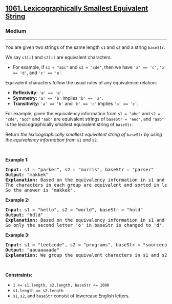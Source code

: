 <h2><a href="https://leetcode.com/problems/lexicographically-smallest-equivalent-string/description/?envType=daily-question&envId=2025-06-05">1061. Lexicographically Smallest Equivalent String</a></h2><h3>Medium</h3><hr><p>You are given two strings of the same length <code>s1</code> and <code>s2</code> and a string <code>baseStr</code>.</p>

<p>We say <code>s1[i]</code> and <code>s2[i]</code> are equivalent characters.</p>

<ul>
	<li>For example, if <code>s1 = &quot;abc&quot;</code> and <code>s2 = &quot;cde&quot;</code>, then we have <code>&#39;a&#39; == &#39;c&#39;</code>, <code>&#39;b&#39; == &#39;d&#39;</code>, and <code>&#39;c&#39; == &#39;e&#39;</code>.</li>
</ul>

<p>Equivalent characters follow the usual rules of any equivalence relation:</p>

<ul>
	<li><strong>Reflexivity:</strong> <code>&#39;a&#39; == &#39;a&#39;</code>.</li>
	<li><strong>Symmetry:</strong> <code>&#39;a&#39; == &#39;b&#39;</code> implies <code>&#39;b&#39; == &#39;a&#39;</code>.</li>
	<li><strong>Transitivity:</strong> <code>&#39;a&#39; == &#39;b&#39;</code> and <code>&#39;b&#39; == &#39;c&#39;</code> implies <code>&#39;a&#39; == &#39;c&#39;</code>.</li>
</ul>

<p>For example, given the equivalency information from <code>s1 = &quot;abc&quot;</code> and <code>s2 = &quot;cde&quot;</code>, <code>&quot;acd&quot;</code> and <code>&quot;aab&quot;</code> are equivalent strings of <code>baseStr = &quot;eed&quot;</code>, and <code>&quot;aab&quot;</code> is the lexicographically smallest equivalent string of <code>baseStr</code>.</p>

<p>Return <em>the lexicographically smallest equivalent string of </em><code>baseStr</code><em> by using the equivalency information from </em><code>s1</code><em> and </em><code>s2</code>.</p>

<p>&nbsp;</p>
<p><strong class="example">Example 1:</strong></p>

<pre>
<strong>Input:</strong> s1 = &quot;parker&quot;, s2 = &quot;morris&quot;, baseStr = &quot;parser&quot;
<strong>Output:</strong> &quot;makkek&quot;
<strong>Explanation:</strong> Based on the equivalency information in s1 and s2, we can group their characters as [m,p], [a,o], [k,r,s], [e,i].
The characters in each group are equivalent and sorted in lexicographical order.
So the answer is &quot;makkek&quot;.
</pre>

<p><strong class="example">Example 2:</strong></p>

<pre>
<strong>Input:</strong> s1 = &quot;hello&quot;, s2 = &quot;world&quot;, baseStr = &quot;hold&quot;
<strong>Output:</strong> &quot;hdld&quot;
<strong>Explanation: </strong>Based on the equivalency information in s1 and s2, we can group their characters as [h,w], [d,e,o], [l,r].
So only the second letter &#39;o&#39; in baseStr is changed to &#39;d&#39;, the answer is &quot;hdld&quot;.
</pre>

<p><strong class="example">Example 3:</strong></p>

<pre>
<strong>Input:</strong> s1 = &quot;leetcode&quot;, s2 = &quot;programs&quot;, baseStr = &quot;sourcecode&quot;
<strong>Output:</strong> &quot;aauaaaaada&quot;
<strong>Explanation:</strong> We group the equivalent characters in s1 and s2 as [a,o,e,r,s,c], [l,p], [g,t] and [d,m], thus all letters in baseStr except &#39;u&#39; and &#39;d&#39; are transformed to &#39;a&#39;, the answer is &quot;aauaaaaada&quot;.
</pre>

<p>&nbsp;</p>
<p><strong>Constraints:</strong></p>

<ul>
	<li><code>1 &lt;= s1.length, s2.length, baseStr &lt;= 1000</code></li>
	<li><code>s1.length == s2.length</code></li>
	<li><code>s1</code>, <code>s2</code>, and <code>baseStr</code> consist of lowercase English letters.</li>
</ul>
